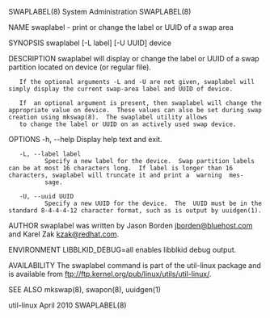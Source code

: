 SWAPLABEL(8)                                                                              System Administration                                                                              SWAPLABEL(8)

NAME
       swaplabel - print or change the label or UUID of a swap area

SYNOPSIS
       swaplabel [-L label] [-U UUID] device

DESCRIPTION
       swaplabel will display or change the label or UUID of a swap partition located on device (or regular file).

       If the optional arguments -L and -U are not given, swaplabel will simply display the current swap-area label and UUID of device.

       If  an optional argument is present, then swaplabel will change the appropriate value on device.  These values can also be set during swap creation using mkswap(8).  The swaplabel utility allows
       to change the label or UUID on an actively used swap device.

OPTIONS
       -h, --help
              Display help text and exit.

       -L, --label label
              Specify a new label for the device.  Swap partition labels can be at most 16 characters long.  If label is longer than 16 characters, swaplabel will truncate it and print a  warning  mes‐
              sage.

       -U, --uuid UUID
              Specify a new UUID for the device.  The  UUID must be in the standard 8-4-4-4-12 character format, such as is output by uuidgen(1).

AUTHOR
       swaplabel was written by Jason Borden <jborden@bluehost.com> and Karel Zak <kzak@redhat.com>.

ENVIRONMENT
       LIBBLKID_DEBUG=all
              enables libblkid debug output.

AVAILABILITY
       The swaplabel command is part of the util-linux package and is available from ftp://ftp.kernel.org/pub/linux/utils/util-linux/.

SEE ALSO
       mkswap(8), swapon(8), uuidgen(1)

util-linux                                                                                      April 2010                                                                                   SWAPLABEL(8)
